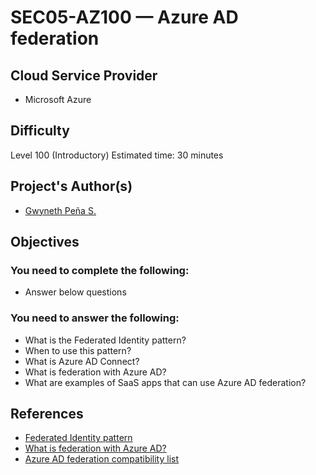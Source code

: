 # SEC05-AZ100 — Azure AD federation

## Cloud Service Provider

* Microsoft Azure

## Difficulty
Level 100 (Introductory)
Estimated time: 30 minutes

## Project's Author(s)
* [Gwyneth Peña S.](https://twitter.com/madebygps)

## Objectives

### You need to complete the following:

* Answer below questions


### You need to answer the following: 

* What is the Federated Identity pattern?
* When to use this pattern? 
* What is Azure AD Connect?
* What is federation with Azure AD?
* What are examples of SaaS apps that can use Azure AD federation?

## References

* [Federated Identity pattern](https://docs.microsoft.com/en-us/azure/architecture/patterns/federated-identity#when-to-use-this-pattern)
* [What is federation with Azure AD?](https://docs.microsoft.com/en-us/azure/active-directory/hybrid/whatis-fed)
* [Azure AD federation compatibility list](https://docs.microsoft.com/en-us/azure/active-directory/hybrid/how-to-connect-fed-compatibility)
